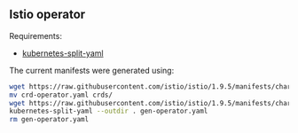 ## Istio operator

Requirements:

- [kubernetes-split-yaml](https://github.com/mogensen/kubernetes-split-yaml)

The current manifests were generated using:
```bash
wget https://raw.githubusercontent.com/istio/istio/1.9.5/manifests/charts/istio-operator/crds/crd-operator.yaml
mv crd-operator.yaml crds/
wget https://raw.githubusercontent.com/istio/istio/1.9.5/manifests/charts/istio-operator/files/gen-operator.yaml
kubernetes-split-yaml --outdir . gen-operator.yaml
rm gen-operator.yaml
```